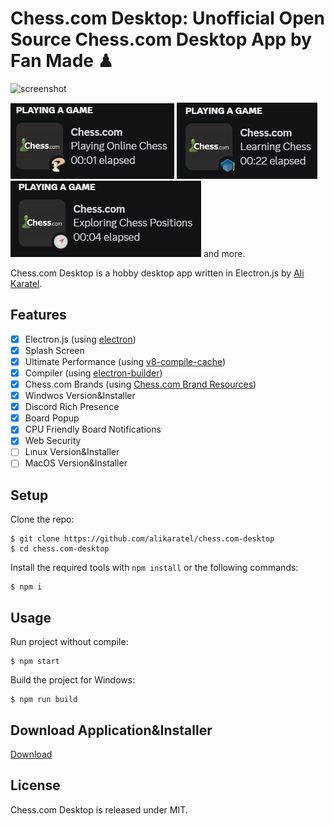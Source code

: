 # Chess.com Desktop: Unofficial Open Source Chess.com Desktop App by Fan Made ♟

![screenshot](img/simple.gif)

![Simple DiscordRPC](img/simple-playing.png) ![Simple DiscordRPC](img/simple-learning.png) ![Simple DiscordRPC](img/simple-explorer.png) and more.


Chess.com Desktop is a hobby desktop app written in Electron.js by [Ali Karatel](https://alikaratel.com.tr).

## Features

- [X] Electron.js (using [electron](https://github.com/electron/electron))
- [X] Splash Screen
- [X] Ultimate Performance (using [v8-compile-cache](https://github.com/zertosh/v8-compile-cache))
- [X] Compiler (using [electron-builder](https://github.com/electron-userland/electron-builder))
- [X] Chess.com Brands (using [Chess.com Brand Resources](https://www.chess.com/article/view/chess-com-brand-resources))
- [X] Windwos Version&Installer
- [X] Discord Rich Presence
- [X] Board Popup
- [X] CPU Friendly Board Notifications
- [X] Web Security
- [ ] Lınux Version&Installer
- [ ] MacOS Version&Installer

## Setup

Clone the repo:

    $ git clone https://github.com/alikaratel/chess.com-desktop
    $ cd chess.com-desktop

Install the required tools with `npm install` or the following commands:

    $ npm i

## Usage

Run project without compile:

    $ npm start

Build the project for Windows:

    $ npm run build
    
## Download Application&Installer

   [Download](https://github.com/alikaratel/chess.com-desktop/releases)

## License

Chess.com Desktop is released under MIT.

[1]: https://alikaratel.com.tr
